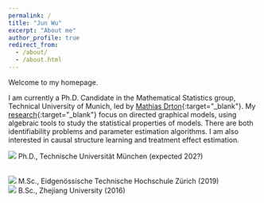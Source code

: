 ```yaml
---
permalink: /
title: "Jun Wu"
excerpt: "About me"
author_profile: true
redirect_from: 
  - /about/
  - /about.html
---
```



Welcome to my homepage.

I am currently a Ph.D. Candidate in the Mathematical Statistics group, Technical University of Munich, led by [Mathias Drton](https://www.groups.ma.tum.de/en/statistics/people/mathias-drton/){:target="_blank"}. My [research](https://wjmoss.github.io/research/){:target="_blank"} focus on directed graphical models, using algebraic tools to study the statistical properties of models. There are both identifiability problems and parameter estimation algorithms. I am also interested in causal structure learning and treatment effect estimation.


![](/images/gradhatpng.png) Ph.D., Technische Universität München (expected 202?)
<!-- ;<br>![](/images/gradhatpng.png) Dual M.A., Georgetown University and Universidad Nacional de San Martín, Argentina (2015) -->
<br>![](/images/gradhatpng.png) M.Sc., Eidgenössische Technische Hochschule Zürich (2019)
<br>![](/images/gradhatpng.png) B.Sc., Zhejiang University (2016) 
<!-- ;<br> &nbsp; &nbsp; &nbsp; ![](/images/bullet.png) Study Abroad: Université de Lausanne, Switzerland and Università di Bologna, Italy (2005) -->
